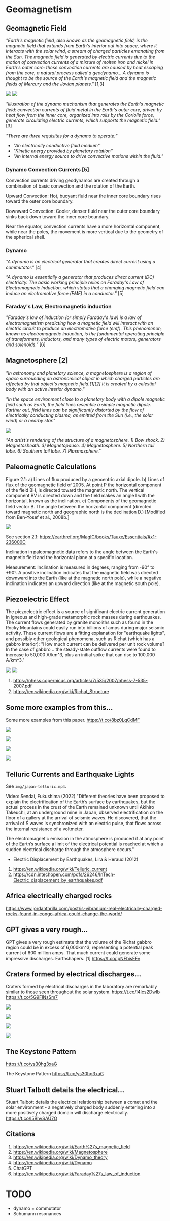 # Geomagnetism

## Geomagnetic Field

*"Earth's magnetic field, also known as the geomagnetic field, is the magnetic field that extends from Earth's interior out into space, where it interacts with the solar wind, a stream of charged particles emanating from the Sun. The magnetic field is generated by electric currents due to the motion of convection currents of a mixture of molten iron and nickel in Earth's outer core: these convection currents are caused by heat escaping from the core, a natural process called a geodynamo... A dynamo is thought to be the source of the Earth's magnetic field and the magnetic fields of Mercury and the Jovian planets."* [1,3]

![](img/earth-mag-field.gif)
![](img/geodynamo.png)

*"Illustration of the dynamo mechanism that generates the Earth's magnetic field: convection currents of fluid metal in the Earth's outer core, driven by heat flow from the inner core, organized into rolls by the Coriolis force, generate circulating electric currents, which supports the magnetic field."* [3]

*"There are three requisites for a dynamo to operate:"*
- *"An electrically conductive fluid medium"*
- *"Kinetic energy provided by planetary rotation"*
- *"An internal energy source to drive convective motions within the fluid."*

### Dynamo Convection Currents [5]

Convection currents driving geodynamos are created through a combination of basic convection and the rotation of the Earth.

Upward Convection: Hot, buoyant fluid near the inner core boundary rises toward the outer core boundary.

Downward Convection: Cooler, denser fluid near the outer core boundary sinks back down toward the inner core boundary.

Near the equator, convection currents have a more horizontal component, while near the poles, the movement is more vertical due to the geometry of the spherical shell.

### Dynamo

*"A dynamo is an electrical generator that creates direct current using a commutator."* [4]

*"A dynamo is essentially a generator that produces direct current (DC) electricity. The basic working principle relies on Faraday's Law of Electromagnetic Induction, which states that a changing magnetic field can induce an electromotive force (EMF) in a conductor."* [5]

### Faraday's Law, Electromagnetic induction

*"Faraday's law of induction (or simply Faraday's law) is a law of electromagnetism predicting how a magnetic field will interact with an electric circuit to produce an electromotive force (emf). This phenomenon, known as electromagnetic induction, is the fundamental operating principle of transformers, inductors, and many types of electric motors, generators and solenoids."* [6]

## Magnetosphere [2]

*"In astronomy and planetary science, a magnetosphere is a region of space surrounding an astronomical object in which charged particles are affected by that object's magnetic field.[1][2] It is created by a celestial body with an active interior dynamo."*

*"In the space environment close to a planetary body with a dipole magnetic field such as Earth, the field lines resemble a simple magnetic dipole. Farther out, field lines can be significantly distorted by the flow of electrically conducting plasma, as emitted from the Sun (i.e., the solar wind) or a nearby star."*

![](img/Magnetosphere.svg.png)

*"An artist's rendering of the structure of a magnetosphere. 1) Bow shock. 2) Magnetosheath. 3) Magnetopause. 4) Magnetosphere. 5) Northern tail lobe. 6) Southern tail lobe. 7) Plasmasphere."*

## Paleomagnetic Calculations

Figure 2.1: a) Lines of flux produced by a geocentric axial dipole. b) Lines of flux of the geomagnetic field of 2005. At point P the horizontal component of the field BH, is directed toward the magnetic north. The vertical component BV is directed down and the field makes an angle I with the horizontal, known as the inclination. c) Components of the geomagnetic field vector B. The angle between the horizontal component (directed toward magnetic north and geographic north is the declination D.) [Modified from Ben-Yosef et al., 2008b.]

![](img/paleomag-vec.png)

See section 2.1: https://earthref.org/MagIC/books/Tauxe/Essentials/#x1-236000C

Inclination in paleomagnetic data refers to the angle between the Earth's magnetic field and the horizontal plane at a specific location.

Measurement: Inclination is measured in degrees, ranging from -90° to +90°. A positive inclination indicates that the magnetic field was directed downward into the Earth (like at the magnetic north pole), while a negative inclination indicates an upward direction (like at the magnetic south pole).

## Piezoelectric Effect

The piezoelectric effect is a source of significant electric current generation in igneous and high-grade metamorphic rock masses during earthquakes. The current flows generated by granite monoliths such as found in the Rocky Mountains could easily run into billions of amps during major seismic activity. These current flows are a fitting explanation for "earthquake lights", and possibly other geological phenomena, such as Richat (which has a gabbro interior): "How much current can be delivered per unit rock volume? In the case of gabbro .. the steady-state outflow currents were found to increase to 50,000 A/km^3, plus an initial spike that can rise to 100,000 A/km^3."

![](img/telluric1.jpg)
![](img/telluric2.jpg)

1. https://nhess.copernicus.org/articles/7/535/2007/nhess-7-535-2007.pdf
2. https://en.wikipedia.org/wiki/Richat_Structure

## Some more examples from this...

Some more examples from this paper. https://t.co/8bz0LqCdMF

![](img/1798640323423572476-GPYNhLtbIAAPtqU.jpg)

![](img/1798640323423572476-GPYNpJ_asAAC1iu.jpg)

![](img/1798640323423572476-GPYNvsHbkAENGpB.jpg)

![](img/1798640323423572476-GPYN0EAaEAA-Nzp.jpg)

## Telluric Currents and Earthquake Lights

See `img/japan-telluric.mp4`.

Video: Sendai, Fukushima (2022)
"Different theories have been proposed to explain the electrification of the Earth’s surface by earthquakes, but the actual process in the crust of the Earth remained unknown until Akihiro Takeuchi, at an underground mine in Japan, observed electrification on the floor of a gallery at the arrival of seismic waves. He discovered, that the arrival of S waves is synchronized with an electric pulse, that flows across the internal resistance of a voltmeter.

The electromagnetic emission in the atmosphere is produced if at any point of the Earth’s surface a limit of the electrical potential is reached at which a sudden electrical discharge through the atmosphere occurs."
- Electric Displacement by Earthquakes, Lira & Heraud (2012)

1. https://en.wikipedia.org/wiki/Telluric_current
2. https://cdn.intechopen.com/pdfs/26246/InTech-Electric_displacement_by_earthquakes.pdf

## Africa electrically charged rocks

https://www.jordanthrilla.com/post/is-vibranium-real-electrically-charged-rocks-found-in-congo-africa-could-change-the-world/

## GPT gives a very rough...

GPT gives a very rough estimate that the volume of the Richat gabbro region could be in excess of 6,000km^3, representing a potential peak current of 600 million amps. That much current could generate some impressive discharges. Earthshapers. [1] https://t.co/ipNFbisEFv

## Craters formed by electrical discharges...

Craters formed by electrical discharges in the laboratory are remarkably similar to those seen throughout the solar system. https://t.co/I4Ics2DwIb https://t.co/5G9FlNsSm7

![](img/1632035924975443974-FqYjdX4XgAQnLa1.jpg)

![](img/1632035924975443974-FqYjfroWcAESTpB.jpg)

![](img/1632035924975443974-FqYn6jxXoAAGqlX.jpg)

![](img/1632035924975443974-FqYn_D6WAAchL-V.jpg)

## The Keystone Pattern
https://t.co/ys30hg3xaG

The Keystone Pattern https://t.co/ys30hg3xaG

## Stuart Talbott details the electrical...

Stuart Talbott details the electrical relationship between a comet and the solar environment - a negatively charged body suddenly entering into a more positively charged domain will discharge electrically. https://t.co/I5BhvSAU7O

## Citations

1. https://en.wikipedia.org/wiki/Earth%27s_magnetic_field
2. https://en.wikipedia.org/wiki/Magnetosphere
3. https://en.wikipedia.org/wiki/Dynamo_theory
4. https://en.wikipedia.org/wiki/Dynamo
5. ChatGPT
6. https://en.wikipedia.org/wiki/Faraday%27s_law_of_induction

# TODO

- dynamo = commutator
- Schumann resonances

